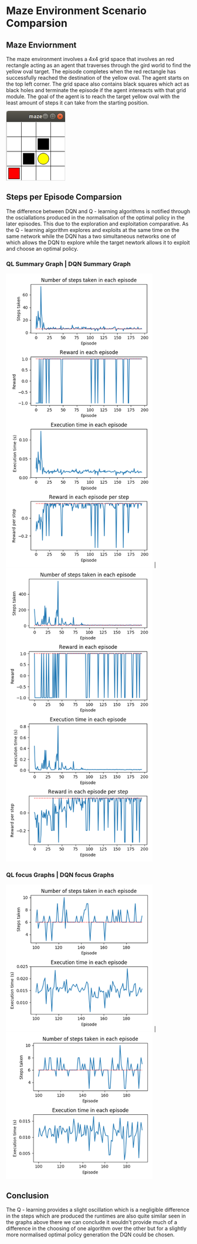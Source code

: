 # Maze Environment Scenario Comparsion

## Maze Enviornment
The maze environment involves a 4x4 grid space that involves an red rectangle acting as an agent that traverses through the gird world to find the yellow oval target. The episode completes when the red rectangle has successfully reached the destination of the yellow oval. The agent starts on the top left corner. The grid space also contains black squares which act as black holes and terminate the episode if the agent intereacts with that grid module. The goal of the agent is to reach the target yellow oval with the least amount of steps it can take from the starting position.

![Maze](Maze/maze_env.png)


## Steps per Episode Comparsion
The difference between DQN and Q - learning algorithms is notified through the osciallations produced in the normalisation of the optimal policy in the later episodes. This due to the exploration and exploitation comparative. As the Q - learning algorithm explores and exploits at the same time on the same network while the DQN has a two simultaneous networks one of which allows the DQN to explore while the target newtork allows it to exploit and choose an optimal policy. 

### QL Summary Graph           |  DQN Summary Graph 

<img src="Maze/Model/QL_images/Maze_QL_summary.png" width="400"> | <img src="Maze/Model/DQN_images/Maze_DQN_summary.png" width="400">

### QL focus Graphs | DQN focus Graphs 
<img src="Maze/Model/QL_images/Maze_QL_focused_summary.png" width="400"> | <img src="Maze/Model/DQN_images/Maze_DQN_focused_summary.png" width="400">


## Conclusion
The Q - learning provides a slight oscillation which is a negligible difference in the steps which are produced the runtimes are also quite similar seen in the graphs above there we can conclude it wouldn't provide much of a difference in the choosing of one algorithm over the other but for a slightly more normalised optimal policy generation the DQN could be chosen.


